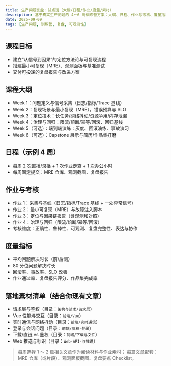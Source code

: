 ```yaml
---
title: 生产问题复盘：试点班（大纲/日程/作业/度量/素材）
description: 基于真实生产问题的 4～6 周训练营方案：大纲、日程、作业与考核、度量指标与落地素材清单。
date: 2025-09-09
tags: [生产问题, 训练营, 复盘, 可观测性]
---
```


## 课程目标

- 建立“从信号到因果”的定位方法论与可复现流程
- 搭建最小可复现（MRE）、观测面板与基准测试
- 交付可投递的复盘报告与改进方案

## 课程大纲

- Week 1：问题定义与信号采集（日志/指标/Trace 基线）
- Week 2：复现场景与最小复现（MRE），错误预算与 SLO
- Week 3：定位技术：长任务/网络抖动/资源争用/内存泄漏
- Week 4：治理与回归：限流/熔断/幂等/回滚、回归基线
- Week 5（可选）：端到端演练：灰度、回滚演练、事故演习
- Week 6（可选）：Capstone 展示与简历/作品集打磨

## 日程（示例 4 周）

- 每周 2 次直播/录播 + 1 次作业走查 + 1 次办公小时
- 每周固定提交：MRE 仓库、观测截图、复盘报告

## 作业与考核

- 作业 1：采集与基线（日志/指标/Trace 基线 + 一处异常信号）
- 作业 2：最小可复现（MRE）与故障注入脚本
- 作业 3：定位与因果链报告（含观测和对照）
- 作业 4：治理与回归（限流/熔断/幂等/回滚）
- 考核维度：正确性、鲁棒性、可观测、复盘完整性、表达与协作

## 度量指标

- 平均问题解决时长（前/后测）
- 80 分位问题解决时长
- 回滚率、事故率、SLO 改善
- 作业通过率、复盘报告评分、作品集完成率

## 落地素材清单（结合你现有文章）

- 请求层与鉴权（目录：`架构与请求/请求层`）
- Vue 性能与交互（目录：`前端/Vue`）
- 实时通信与网络抖动（目录：`前端/实时通信`）
- 登录与会话问题（目录：`前端/鉴权-登录`）
- 下载/直链 vs 鉴权（目录：`前端/下载与文件`）
- Web 推送与标识（目录：`Web-API-与推送`）

> 每周选择 1 ～ 2 篇相关文章作为阅读材料与作业素材；
> 每篇文章配套：MRE 仓库（或片段）、观测面板截图、复盘要点 Checklist。
